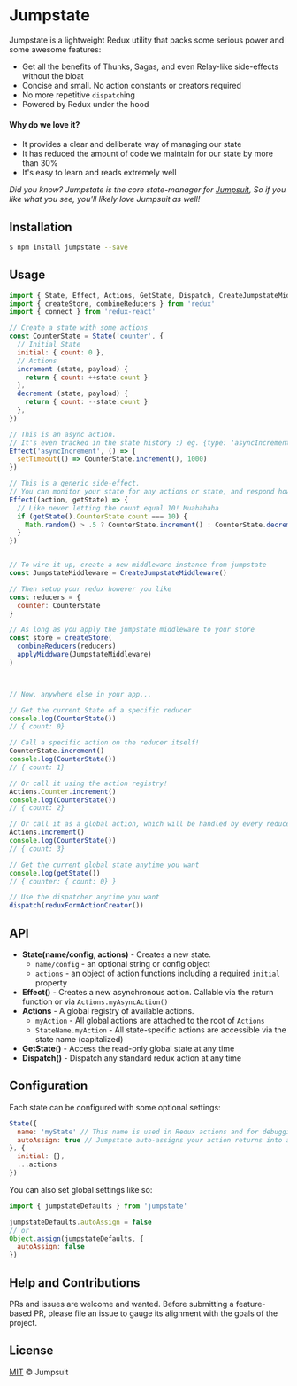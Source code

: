 # Jumpstate

Jumpstate is a lightweight Redux utility that packs some serious power and some awesome features:

- Get all the benefits of Thunks, Sagas, and even Relay-like side-effects without the bloat
- Concise and small. No action constants or creators required
- No more repetitive `dispatch`ing
- Powered by Redux under the hood

#### Why do we love it?
- It provides a clear and deliberate way of managing our state
- It has reduced the amount of code we maintain for our state by more than 30%
- It's easy to learn and reads extremely well

*Did you know? Jumpstate is the core state-manager for [Jumpsuit](https://github.com/jumpsuit/jumpsuit), So if you like what you see, you'll likely love Jumpsuit as well!*

## Installation

```bash
$ npm install jumpstate --save
```

## Usage

```javascript
import { State, Effect, Actions, GetState, Dispatch, CreateJumpstateMiddleware } from 'jumpstate'
import { createStore, combineReducers } from 'redux'
import { connect } from 'redux-react'

// Create a state with some actions
const CounterState = State('counter', {
  // Initial State
  initial: { count: 0 },
  // Actions
  increment (state, payload) {
    return { count: ++state.count }
  },
  decrement (state, payload) {
    return { count: --state.count }
  },
})

// This is an async action.
// It's even tracked in the state history :) eg. {type: 'asyncIncrement', payload: ...}
Effect('asyncIncrement', () => {
  setTimeout(() => CounterState.increment(), 1000)
})

// This is a generic side-effect.
// You can monitor your state for any actions or state, and respond however you want.
Effect((action, getState) => {
  // Like never letting the count equal 10! Muahahaha
  if (getState().CounterState.count === 10) {
    Math.random() > .5 ? CounterState.increment() : CounterState.decrement()
  }
})


// To wire it up, create a new middleware instance from jumpstate
const JumpstateMiddleware = CreateJumpstateMiddleware()

// Then setup your redux however you like
const reducers = {
  counter: CounterState
}

// As long as you apply the jumpstate middleware to your store
const store = createStore(
  combineReducers(reducers)
  applyMiddware(JumpstateMiddleware)
)



// Now, anywhere else in your app...

// Get the current State of a specific reducer
console.log(CounterState())
// { count: 0}

// Call a specific action on the reducer itself!
CounterState.increment()
console.log(CounterState())
// { count: 1}

// Or call it using the action registry!
Actions.Counter.increment()
console.log(CounterState())
// { count: 2}

// Or call it as a global action, which will be handled by every reducer
Actions.increment()
console.log(CounterState())
// { count: 3}

// Get the current global state anytime you want
console.log(getState())
// { counter: { count: 0} }

// Use the dispatcher anytime you want
dispatch(reduxFormActionCreator())
```

## API
- **State(name/config, actions)** - Creates a new state.
  - `name/config` - an optional string or config object
  - `actions` - an object of action functions including a required `initial` property
- **Effect()** - Creates a new asynchronous action. Callable via the return function or via `Actions.myAsyncAction()`
- **Actions** - A global registry of available actions.
  - `myAction` - All global actions are attached to the root of `Actions`
  - `StateName.myAction` - All state-specific actions are accessible via the state name (capitalized)
- **GetState()** - Access the read-only global state at any time
- **Dispatch()** - Dispatch any standard redux action at any time

## Configuration

Each state can be configured with some optional settings:
```javascript
State({
  name: 'myState' // This name is used in Redux actions and for debugging. Defaults to a random unique short_id if not specified
  autoAssign: true // Jumpstate auto-assigns your action returns into a new state instance to maintain state immutability. eg. `Object.assign({}, state, newState)`  If you would like to manage your own immutability, set this to false.
}, {
  initial: {},
  ...actions
})
```

You can also set global settings like so:
```javascript
import { jumpstateDefaults } from 'jumpstate'

jumpstateDefaults.autoAssign = false
// or
Object.assign(jumpstateDefaults, {
  autoAssign: false
})
```

## Help and Contributions
PRs and issues are welcome and wanted. Before submitting a feature-based PR, please file an issue to gauge its alignment with the goals of the project.

## License

[MIT](LICENSE) © Jumpsuit
